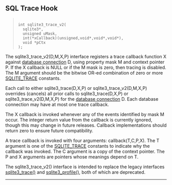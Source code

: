 ## SQL Trace Hook




> ```
> 
> int sqlite3_trace_v2(
>   sqlite3*,
>   unsigned uMask,
>   int(*xCallback)(unsigned,void*,void*,void*),
>   void *pCtx
> );
> 
> ```



The sqlite3\_trace\_v2(D,M,X,P) interface registers a trace callback
function X against [database connection](#sqlite3) D, using property mask M
and context pointer P. If the X callback is
NULL or if the M mask is zero, then tracing is disabled. The
M argument should be the bitwise OR\-ed combination of
zero or more [SQLITE\_TRACE](#SQLITE_TRACE) constants.


Each call to either sqlite3\_trace(D,X,P) or sqlite3\_trace\_v2(D,M,X,P)
overrides (cancels) all prior calls to sqlite3\_trace(D,X,P) or
sqlite3\_trace\_v2(D,M,X,P) for the [database connection](#sqlite3) D. Each
database connection may have at most one trace callback.


The X callback is invoked whenever any of the events identified by
mask M occur. The integer return value from the callback is currently
ignored, though this may change in future releases. Callback
implementations should return zero to ensure future compatibility.


A trace callback is invoked with four arguments: callback(T,C,P,X).
The T argument is one of the [SQLITE\_TRACE](#SQLITE_TRACE)
constants to indicate why the callback was invoked.
The C argument is a copy of the context pointer.
The P and X arguments are pointers whose meanings depend on T.


The sqlite3\_trace\_v2() interface is intended to replace the legacy
interfaces [sqlite3\_trace()](#sqlite3_profile) and [sqlite3\_profile()](#sqlite3_profile), both of which
are deprecated.




---


